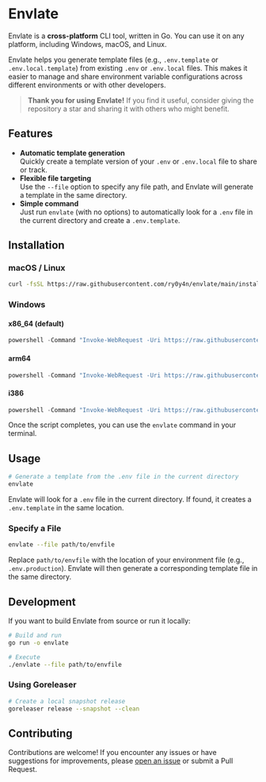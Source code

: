 # Envlate

Envlate is a **cross-platform** CLI tool, written in Go. You can use it on any platform, including Windows, macOS, and Linux.

Envlate helps you generate template files (e.g., `.env.template` or `.env.local.template`) from existing `.env` or `.env.local` files. This makes it easier to manage and share environment variable configurations across different environments or with other developers.

> **Thank you for using Envlate!** If you find it useful, consider giving the repository a star and sharing it with others who might benefit.

## Features

- **Automatic template generation**  
  Quickly create a template version of your `.env` or `.env.local` file to share or track.
- **Flexible file targeting**  
  Use the `--file` option to specify any file path, and Envlate will generate a template in the same directory.
- **Simple command**  
  Just run `envlate` (with no options) to automatically look for a `.env` file in the current directory and create a `.env.template`.

## Installation

### macOS / Linux

```bash
curl -fsSL https://raw.githubusercontent.com/ry0y4n/envlate/main/install.sh | sh
```

### Windows

#### x86_64 (default)

```powershell
powershell -Command "Invoke-WebRequest -Uri https://raw.githubusercontent.com/ry0y4n/envlate/main/install.ps1 -OutFile install.ps1; .\install.ps1"
```

#### arm64

```powershell
powershell -Command "Invoke-WebRequest -Uri https://raw.githubusercontent.com/ry0y4n/envlate/main/install.ps1 -OutFile install.ps1; .\install.ps1 -Arch arm64"
```

#### i386

```powershell
powershell -Command "Invoke-WebRequest -Uri https://raw.githubusercontent.com/ry0y4n/envlate/main/install.ps1 -OutFile install.ps1; .\install.ps1 -Arch i386"
```

Once the script completes, you can use the `envlate` command in your terminal.

## Usage

```bash
# Generate a template from the .env file in the current directory
envlate
```

Envlate will look for a `.env` file in the current directory. If found, it creates a `.env.template` in the same location.

### Specify a File

```bash
envlate --file path/to/envfile
```

Replace `path/to/envfile` with the location of your environment file (e.g., `.env.production`). Envlate will then generate a corresponding template file in the same directory.

## Development

If you want to build Envlate from source or run it locally:

```bash
# Build and run
go run -o envlate

# Execute
./envlate --file path/to/envfile
```

### Using Goreleaser

```bash
# Create a local snapshot release
goreleaser release --snapshot --clean
```

## Contributing

Contributions are welcome! If you encounter any issues or have suggestions for improvements, please [open an issue](https://github.com/ry0y4n/envlate/issues) or submit a Pull Request.

